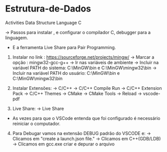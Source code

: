 # Estrutura-de-Dados
Activities Data Structure Language C


-> Passos para instalar , e configurar o compilador C, debugger para a linguagem.
*  E a ferramenta Live Share para Pair Programming.

1) Instalar no link : https://sourceforge.net/projects/mingw/
-> Marcar a opção : mingw32-gcc-g++
-> Ir nas variáveis de ambiente
-> Incluir na variável PATH do sistema: C:\MinGW\bin e C:\MinGW\mingw32\bin
-> Incluir na variável PATH do usuário: C:\MinGW\bin e C:\MinGW\mingw32\bin

2) Instalar Extensões:
-> C/C++
-> C/C++ Compile Run
-> C/C++ Extension Pack
-> C/C++ Themes
-> CMake
-> CMake Tools
-> Reload
-> vscode-pdf

3) Live Share:
-> Live Share

* As vezes para que o VSCode entenda que foi configurado é necessário reiniciar o computador.

4) Para Debugar vamos na extensão DEBUG padrão do VSCODE e:
-> Clicamos em "create a launch.json file."
-> Clicamos em C++(GDB/LDB)
-> Clicamos em gcc.exe criar e depurar o arquivo
